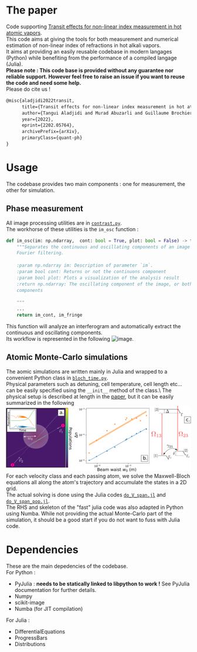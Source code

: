 # The paper 
Code supporting [Transit effects for non-linear index measurement in hot atomic vapors](https://arxiv.org/abs/2202.05764).\
This code aims at giving the tools for both measurement and numerical estimation of non-linear index of refractions in hot alkali vapors.\
It aims at providing an easily reusable codebase in modern langages (Python) while benefiting from the performance of a compiled langage (Julia).\
**Please note : This code base is provided without any guarantee nor reliable support. However feel free to raise an issue if you want to reuse the code and need some help.**\
Please do cite us !
```latex
@misc{aladjidi2022transit,
      title={Transit effects for non-linear index measurement in hot atomic vapors}, 
      author={Tangui Aladjidi and Murad Abuzarli and Guillaume Brochier and Tom Bienaimé and Thomas Picot and Alberto Bramati and Quentin Glorieux},
      year={2022},
      eprint={2202.05764},
      archivePrefix={arXiv},
      primaryClass={quant-ph}
}
```

# Usage
The codebase provides two main components : one for measurement, the other for simulation.

## Phase measurement

All image processing utilities are in [`contrast.py`](./contrast.py). \
The workhorse of these utilities is the `im_osc` function :
```python
def im_osc(im: np.ndarray,  cont: bool = True, plot: bool = False) -> tuple:
    """Separates the continuous and oscillating components of an image using
    Fourier filtering.

    :param np.ndarray im: Description of parameter `im`.
    :param bool cont: Returns or not the continuons component
    :param bool plot: Plots a visualization of the analysis result
    :return np.ndarray: The oscillating component of the image, or both
    components

    """
    ...
    return im_cont, im_fringe
```
This function will analyze an interferogram and automatically extract the continuous and oscillating components.\
Its workflow is represented in the following ![image](docs/fig_intro.png).



## Atomic Monte-Carlo simulations

The aomic simulations are written mainly in Julia and wrapped to a convenient Python class in [`bloch_time.py`](./bloch_time.py).\
Physical parameters such as detuning, cell temperature, cell length etc... can be easily specified using the `__init__` method of the class.\ 
The physical setup is described at length in the [paper](docs/2202.05764.pdf), but it can be easily summarized in the following ![figure](docs/fig-waist.png) 
For each velocity class and each passing atom, we solve the Maxwell-Bloch equations all along the atom's trajectory and accumulate the states in a 2D grid.\
The actual solving is done using the Julia codes [`do_V_span.jl`](./do_V_span.jl) and [`do_V_span_pop.jl`](./do_V_span_pop.jl). \
The RHS and skeleton of the "fast" julia code was also adapted in Python using Numba. While not providing the actual Monte-Carlo part of the simulation, it should be a good start if you do not want to fuss with Julia code. 
# Dependencies
These are the main depedencies of the codebase.\
For Python :
  - PyJulia : **needs to be statically linked to libpython to work !** See PyJulia documentation for further details.
  - Numpy
  - scikit-image
  - Numba (for JIT compilation)
  
For Julia :
  - DifferentialEquations
  - ProgressBars
  - Distributions


